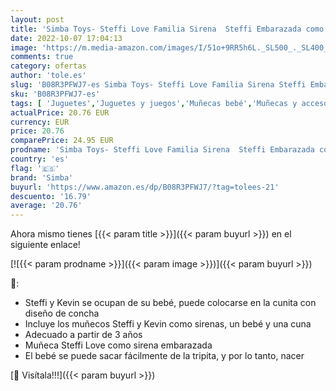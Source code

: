 ```yaml
---
layout: post
title: 'Simba Toys- Steffi Love Familia Sirena  Steffi Embarazada como Sirena  Kevin y bebé  Incluye Cuna  29 cm  Adecuado a Partir de 3 años'
date: 2022-10-07 17:04:13
image: 'https://m.media-amazon.com/images/I/51o+9RR5h6L._SL500_._SL400_.jpg'
comments: true
category: ofertas
author: 'tole.es'
slug: 'B08R3PFWJ7-es Simba Toys- Steffi Love Familia Sirena Steffi Embarazada...'
sku: 'B08R3PFWJ7-es'
tags: [ 'Juguetes','Juguetes y juegos','Muñecas bebé','Muñecas y accesorios','bebé','embarazada','simba','🇪🇸', ]
actualPrice: 20.76 EUR
currency: EUR
price: 20.76
comparePrice: 24.95 EUR
prodname: 'Simba Toys- Steffi Love Familia Sirena  Steffi Embarazada como Sirena  Kevin y bebé  Incluye Cuna  29 cm  Adecuado a Partir de 3 años'
country: 'es'
flag: '🇪🇸'
brand: 'Simba'
buyurl: 'https://www.amazon.es/dp/B08R3PFWJ7/?tag=tolees-21'
descuento: '16.79'
average: '20.76'
---
```


Ahora mismo tienes [{{< param title >}}]({{< param buyurl >}}) en el siguiente enlace!

[![{{< param prodname >}}]({{< param image >}})]({{< param buyurl >}})

🔎:

- Steffi y Kevin se ocupan de su bebé, puede colocarse en la cunita con diseño de concha
- Incluye los muñecos Steffi y Kevin como sirenas, un bebé y una cuna
- Adecuado a partir de 3 años
- Muñeca Steffi Love como sirena embarazada
- El bebé se puede sacar fácilmente de la tripita, y por lo tanto, nacer

[🛒 Visítala!!!]({{< param buyurl >}})

